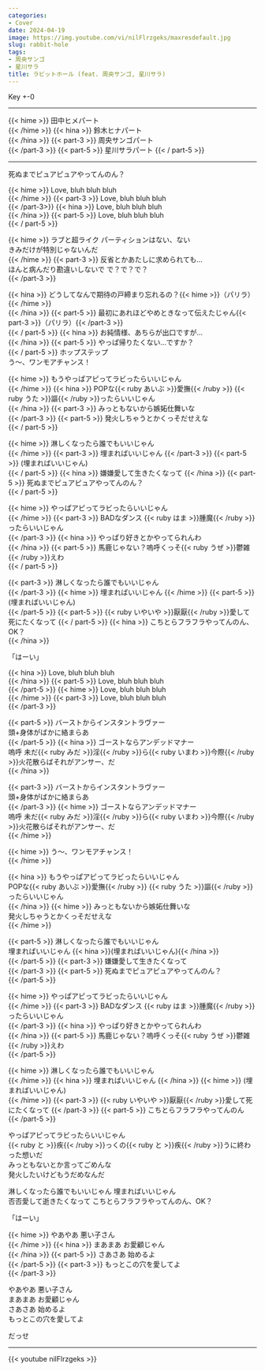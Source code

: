 ```yaml
---
categories:
- Cover
date: 2024-04-19
image: https://img.youtube.com/vi/nilFlrzgeks/maxresdefault.jpg
slug: rabbit-hole
tags:
- 周央サンゴ
- 星川サラ
title: ラビットホール (feat. 周央サンゴ, 星川サラ)
---
```



Key +-0

---

{{< hime >}}
田中ヒメパート  
{{< /hime >}}
{{< hina >}}
鈴木ヒナパート  
{{< /hina >}}
{{< part-3 >}}
周央サンゴパート  
{{< /part-3 >}}
{{<  part-5 >}}
星川サラパート
{{< / part-5 >}}

---

死ぬまでピュアピュアやってんのん？  

{{< hime >}}
Love, bluh bluh bluh  
{{< /hime >}}
{{< part-3 >}}
Love, bluh bluh bluh  
{{< /part-3>}}
{{< hina >}}
Love, bluh bluh bluh  
{{< /hina >}}
{{<  part-5 >}}
Love, bluh bluh bluh  
{{< / part-5 >}}

{{< hime >}}
ラブと超ライク パーティションはない、ない  
きみだけが特別じゃないんだ  
{{< /hime >}}
{{< part-3 >}}
反省とかあたしに求められても…  
ほんと病んだり勘違いしないで で？で？で？  
{{< /part-3 >}}

{{< hina >}}
どうしてなんで期待の戸締まり忘れるの？{{< hime >}}（パリラ）{{< /hime >}}  
{{< /hina >}}
{{<  part-5 >}}
最初にあれほどやめときなって伝えたじゃん{{< part-3 >}}（パリラ）{{< /part-3 >}}  
{{< / part-5 >}}
{{< hina >}}
お純情様、あちらが出口ですが…  
{{< /hina >}}
{{<  part-5 >}}
やっぱ帰りたくない…ですか？  
{{< / part-5 >}}
ホップステップ  
う～、ワンモアチャンス！  

{{< hime >}}
もうやっぱアピってラビったらいいじゃん  
{{< /hime >}}
{{< hina >}}
POPな{{< ruby あいぶ >}}愛撫{{< /ruby >}} {{< ruby うた >}}謳{{< /ruby >}}ったらいいじゃん  
{{< /hina >}}
{{< part-3 >}}
みっともないから嫉妬仕舞いな  
{{< /part-3 >}}
{{<  part-5 >}}
発火しちゃうとかくっそだせえな  
{{< / part-5 >}}

{{< hime >}}
淋しくなったら誰でもいいじゃん  
{{< /hime >}}
{{< part-3 >}}
埋まればいいじゃん 
{{< /part-3 >}}
{{<  part-5 >}}
(埋まればいいじゃん)  
{{< / part-5 >}}
{{< hina >}}
嫌嫌愛して生きたくなって 
{{< /hina >}}
{{<  part-5 >}}
死ぬまでピュアピュアやってんのん？  
{{< / part-5 >}}

{{< hime >}}
やっぱアピってラビったらいいじゃん  
{{< /hime >}}
{{< part-3 >}}
BADなダンス {{< ruby はま >}}腫魔{{< /ruby >}}ったらいいじゃん  
{{< /part-3 >}}
{{< hina >}}
やっぱり好きとかやってられんわ  
{{< /hina >}}
{{<  part-5 >}}
馬鹿じゃない？嗚呼くっそ{{< ruby うぜ >}}鬱雑{{< /ruby >}}えわ  
{{< / part-5 >}}

{{< part-3 >}}
淋しくなったら誰でもいいじゃん  
{{< /part-3 >}}
{{< hime >}}
埋まればいいじゃん 
{{< /hime >}}
{{< part-5 >}}
(埋まればいいじゃん)  
{{< /part-5 >}}
{{<  part-5 >}}
{{< ruby いやいや >}}厭厭{{< /ruby >}}愛して死にたくなって 
{{< / part-5 >}}
{{< hina >}}
こちとらフラフラやってんのん、OK？  
{{< /hina >}}

「はーい」  

{{< hina >}}
Love, bluh bluh bluh  
{{< /hina >}}
{{< part-5 >}}
Love, bluh bluh bluh  
{{< /part-5 >}}
{{< hime >}}
Love, bluh bluh bluh  
{{< /hime >}}
{{< part-3 >}}
Love, bluh bluh bluh  
{{< /part-3 >}}

{{< part-5 >}}
バーストからインスタントラヴァー  
頭+身体がばかに絡まらあ  
{{< /part-5 >}}
{{< hina >}}
ゴーストならアンデッドマナー  
嗚呼 未だ{{< ruby みだ >}}淫{{< /ruby >}}ら{{< ruby いまわ >}}今際{{< /ruby >}}火花散らばそれがアンサー、だ  
{{< /hina >}}

{{< part-3 >}}
バーストからインスタントラヴァー  
頭+身体がばかに絡まらあ  
{{< /part-3 >}}
{{< hime >}}
ゴーストならアンデッドマナー  
嗚呼 未だ{{< ruby みだ >}}淫{{< /ruby >}}ら{{< ruby いまわ >}}今際{{< /ruby >}}火花散らばそれがアンサー、だ  
{{< /hime >}}

{{< hime >}}
う～、ワンモアチャンス！  
{{< /hime >}}

{{< hina >}}
もうやっぱアピってラビったらいいじゃん  
POPな{{< ruby あいぶ >}}愛撫{{< /ruby >}} {{< ruby うた >}}謳{{< /ruby >}}ったらいいじゃん  
{{< /hina >}}
{{< hime >}}
みっともないから嫉妬仕舞いな  
発火しちゃうとかくっそだせえな  
{{< /hime >}}

{{< part-5 >}}
淋しくなったら誰でもいいじゃん  
埋まればいいじゃん {{< hina >}}(埋まればいいじゃん){{< /hina >}}  
{{< /part-5 >}}
{{< part-3 >}}
嫌嫌愛して生きたくなって  
{{< /part-3 >}}
{{< part-5 >}}
死ぬまでピュアピュアやってんのん？  
{{< /part-5 >}}

{{< hime >}}
やっぱアピってラビったらいいじゃん  
{{< /hime >}}
{{< part-3 >}}
BADなダンス {{< ruby はま >}}腫魔{{< /ruby >}}ったらいいじゃん  
{{< /part-3 >}}
{{< hina >}}
やっぱり好きとかやってられんわ  
{{< /hina >}}
{{< part-5 >}}
馬鹿じゃない？嗚呼くっそ{{< ruby うぜ >}}鬱雑{{< /ruby >}}えわ  
{{< /part-5 >}}

{{< hime >}}
淋しくなったら誰でもいいじゃん  
{{< /hime >}}
{{< hina >}}
埋まればいいじゃん 
{{< /hina >}}
{{< hime >}}
(埋まればいいじゃん)  
{{< /hime >}}
{{< part-3 >}}
{{< ruby いやいや >}}厭厭{{< /ruby >}}愛して死にたくなって 
{{< /part-3 >}}
{{< part-5 >}}
こちとらフラフラやってんのん  
{{< /part-5 >}}

やっぱアピってラビったらいいじゃん  
{{< ruby と >}}疾{{< /ruby >}}っくの{{< ruby と >}}疾{{< /ruby >}}うに終わった想いだ  
みっともないとか言ってごめんな  
発火したいけどもうだめなんだ  

淋しくなったら誰でもいいじゃん 埋まればいいじゃん  
否否愛して逝きたくなって こちとらフラフラやってんのん、OK？  

「はーい」  

{{< hime >}}
やあやあ 悪い子さん  
{{< /hime >}}
{{< hina >}}
まあまあ お愛顧じゃん  
{{< /hina >}}
{{< part-5 >}}
さあさあ 始めるよ  
{{< /part-5 >}}
{{< part-3 >}}
もっとこの穴を愛してよ  
{{< /part-3 >}}

やあやあ 悪い子さん  
まあまあ お愛顧じゃん  
さあさあ 始めるよ  
もっとこの穴を愛してよ  

だっせ  


---

{{< youtube nilFlrzgeks >}}